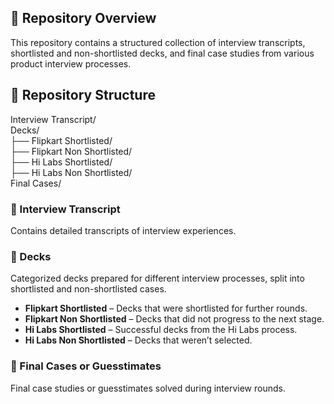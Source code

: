 ## 📌 Repository Overview

This repository contains a structured collection of interview transcripts, shortlisted and non-shortlisted decks, and final case studies from various product interview processes.

## 📂 Repository Structure

Interview Transcript/ <br>
Decks/ <br>
    ├── Flipkart Shortlisted/ <br>
    ├── Flipkart Non Shortlisted/ <br>
    ├── Hi Labs Shortlisted/ <br>
    ├── Hi Labs Non Shortlisted/ <br>
Final Cases/ <br>

### 📁 Interview Transcript  
Contains detailed transcripts of interview experiences.  

### 📁 Decks  
Categorized decks prepared for different interview processes, split into shortlisted and non-shortlisted cases.  

- **Flipkart Shortlisted** – Decks that were shortlisted for further rounds.  
- **Flipkart Non Shortlisted** – Decks that did not progress to the next stage.  
- **Hi Labs Shortlisted** – Successful decks from the Hi Labs process.  
- **Hi Labs Non Shortlisted** – Decks that weren’t selected.  

### 📁 Final Cases or Guesstimates
Final case studies or guesstimates solved during interview rounds.
